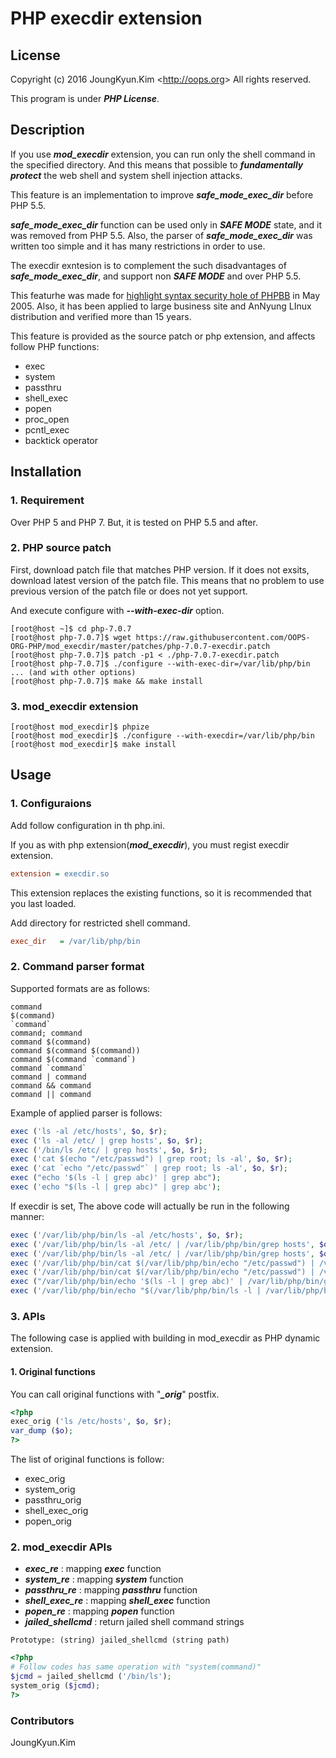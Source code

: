 PHP execdir extension
===

## License

Copyright (c) 2016 JoungKyun.Kim &lt;http://oops.org&gt; All rights reserved.

This program is under ***PHP License***.

## Description

If you use ***mod_execdir*** extension, you can run only the shell command in the specified directory. And this means that possible to ***fundamentally protect*** the web shell and system shell injection attacks.

This feature is an implementation to improve ***safe_mode_exec_dir*** before PHP 5.5.

***safe_mode_exec_dir*** function can be used only in ***SAFE MODE*** state, and it was removed from PHP 5.5. Also, the parser of ***safe_mode_exec_dir*** was written too simple and it has many restrictions in order to use.

The execdir exntesion is to complement the such disadvantages of ***safe_mode_exec_dir***, and support non ***SAFE MODE*** and over PHP 5.5.

This featurhe was made for <u>highlight syntax security hole of PHPBB</u> in May 2005. Also, it has been applied to large business site and AnNyung LInux distribution and verified more than 15 years.

This feature is provided as the source patch or php extension, and affects follow PHP functions:

  * exec
  * system
  * passthru
  * shell_exec
  * popen
  * proc_open
  * pcntl_exec
  * backtick operator

## Installation

### 1. Requirement

Over PHP 5 and PHP 7. But, it is tested on PHP 5.5 and after.


### 2. PHP source patch

First, download patch file that matches PHP version. If it does not exsits, download latest version of the patch file. This means that no problem to use previous version of the patch file or does not yet support.

And execute configure with ***--with-exec-dir*** option.

```shell
[root@host ~]$ cd php-7.0.7
[root@host php-7.0.7]$ wget https://raw.githubusercontent.com/OOPS-ORG-PHP/mod_execdir/master/patches/php-7.0.7-execdir.patch
[root@host php-7.0.7]$ patch -p1 < ./php-7.0.7-execdir.patch
[root@host php-7.0.7]$ ./configure --with-exec-dir=/var/lib/php/bin ... (and with other options)
[root@host php-7.0.7]$ make && make install
```


### 3. mod_execdir extension

```shell
[root@host mod_execdir]$ phpize
[root@host mod_execdir]$ ./configure --with-execdir=/var/lib/php/bin
[root@host mod_execdir]$ make install
```

## Usage

### 1. Configuraions

Add follow configuration in th php.ini.

If you as with php extension(***mod_execdir***), you must regist execdir extension.

```ini
extension = execdir.so
```

This extension replaces the existing functions, so it is recommended that you last loaded.


Add directory for restricted shell command.

```ini
exec_dir   = /var/lib/php/bin
```

### 2. Command parser format

Supported formats are as follows:

```
command
$(command)
`command`
command; command
command $(command)
command $(command $(command))
command $(command `command`)
command `command`
command | command
command && command
command || command
```

Example of applied parser is follows:

```php
exec ('ls -al /etc/hosts', $o, $r);
exec ('ls -al /etc/ | grep hosts', $o, $r);
exec ('/bin/ls /etc/ | grep hosts', $o, $r);
exec ('cat $(echo "/etc/passwd") | grep root; ls -al', $o, $r);
exec ('cat `echo "/etc/passwd"` | grep root; ls -al', $o, $r);
exec ("echo '$(ls -l | grep abc)' | grep abc");
exec ('echo "$(ls -l | grep abc)" | grep abc');
```

If execdir is set, The above code will actually be run in the following manner:

```php
exec ('/var/lib/php/bin/ls -al /etc/hosts', $o, $r);
exec ('/var/lib/php/bin/ls -al /etc/ | /var/lib/php/bin/grep hosts', $o, $r);
exec ('/var/lib/php/bin/ls -al /etc/ | /var/lib/php/bin/grep hosts', $o, $r);
exec ('/var/lib/php/bin/cat $(/var/lib/php/bin/echo "/etc/passwd") | /var/lib/php/bin/grep root; /var/lib/php/bin/ls -al', $o, $r);
exec ('/var/lib/php/bin/cat $(/var/lib/php/bin/echo "/etc/passwd") | /var/lib/php/bin/grep root; /var/lib/php/bin/ls -al', $o, $r);
exec ("/var/lib/php/bin/echo '$(ls -l | grep abc)' | /var/lib/php/bin/grep abc");
exec ('/var/lib/php/bin/echo "$(/var/lib/php/bin/ls -l | /var/lib/php/bin/grep abc)" | /var/lib/php/bin/grep abc');
```

### 3. APIs

The following case is applied with building in mod_execdir as PHP dynamic extension.

#### 1. Original functions

You can call original functions with "***_orig***" postfix.

```php
<?php
exec_orig ('ls /etc/hosts', $o, $r);
var_dump ($o);
?>
```

The list of original functions is follow:

  * exec_orig
  * system_orig
  * passthru_orig
  * shell_exec_orig
  * popen_orig

### 2. mod_execdir APIs

  * ***exec_re*** : mapping ***exec*** function
  * ***system_re*** : mapping ***system*** function
  * ***passthru_re*** : mapping ***passthru*** function
  * ***shell_exec_re*** : mapping ***shell_exec*** function
  * ***popen_re*** : mapping ***popen*** function
  * ***jailed_shellcmd*** : return jailed shell command strings
  ```
  Prototype: (string) jailed_shellcmd (string path)
  ```
  
  ```php
  <?php
  # Follow codes has same operation with "system(command)"
  $jcmd = jailed_shellcmd ('/bin/ls');
  system_orig ($jcmd);
  ?>
  ```

### Contributors
JoungKyun.Kim

